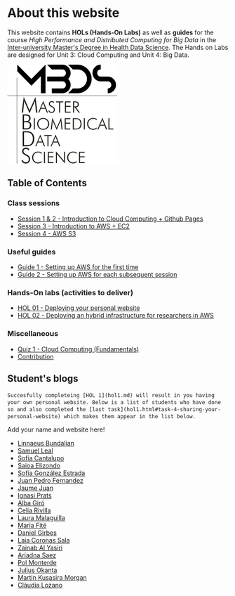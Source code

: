 # About this website

This website contains **HOLs (Hands-On Labs)** as well as **guides** for the course *High Performance and Distributed Computing for Big Data* in the [Inter-university Master's Degree in Health Data Science](https://www.urv.cat/en/studies/master/courses/health-data-science/). The Hands on Labs are designed for Unit 3: Cloud Computing and Unit 4: Big Data.

![Course logo](./figs/logo.png)

## Table of Contents

### Class sessions
- [Session 1 & 2 - Introduction to Cloud Computing + Github Pages](./session1-2.md)
- [Session 3 - Introduction to AWS + EC2](./session3.md)
- [Session 4 - AWS S3](./session4.md)

### Useful guides
- [Guide 1 - Setting up AWS for the first time](./guide1.md)
- [Guide 2 - Setting up AWS for each subsequent session](./guide2.md)

### Hands-On labs (activities to deliver)
- [HOL 01 - Deploying your personal website](./hol1.md)
- [HOL 02 - Deploying an hybrid infrastructure for researchers in AWS](./hol2.md)

### Miscellaneous
- [Quiz 1 - Cloud Computing (Fundamentals)](./quiz1.md)
- [Contribution](./CONTRIBUTING.md)

## Student's blogs

```admonish info
Succesfully completeing [HOL 1](hol1.md) will result in you having your own personal website. Below is a list of students who have done so and also completed the [last task](hol1.html#task-4-sharing-your-personal-website) which makes them appear in the list below.
```

Add your name and website here!

- [Linnaeus Bundalian](https://lbundalian.github.io/blog/)
- [Samuel Leal](https://samuleal.github.io/)
- [Sofia Cantalupo](https://sofiacantalupourv.github.io/)
- [Saioa Elizondo](https://sseliu.github.io/)
- [Sofía González Estrada](https://sofigonzalez2012.github.io/)
- [Juan Pedro Fernandez](https://juanpefo.github.io/jpfo.website-template/)
- [Jaume Juan](https://jpjaume.github.io)
- [Ignasi Prats](https://ignasi-pratsmendez.github.io)
- [Alba Giró](https://albagiro.github.io/AlbaGiroo.github.io/)
- [Celia Rivilla](https://crivilla.github.io/)
- [Laura Malaguilla](https://aterual.github.io/)
- [Maria Fité](https://mfiteenr.github.io/)
- [Daniel Girbes](https://danigirbes.github.io/)
- [Laia Coronas Sala](https://laiacoronas.github.io/)
- [Zainab Al Yasiri](http://zainabalyasiri.github.io/)
- [Ariadna Saez](https://ariadnasaez.github.io)
- [Pol Monterde](https://pmonterde.github.io/)
- [Julius Okanta](https://juliusokanta.github.io/)
- [Martin Kusasira Morgan ](https://martinmorgank.github.io/martinmorgank/)
- [Clàudia Lozano](https://claudiaalozanoo.github.io/)
